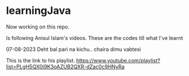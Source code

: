 # learningJava

Now working on this repo.

Is following Anisul Islam's videos. These are the codes till what I've learnt


07-08-2023
Deht bal pari na kichu.. chaira dimu vabtesi







This is the link to his playlist.
https://www.youtube.com/playlist?list=PLgH5QX0i9K3oAZUB2QXR-dZac0c9HNyRa
